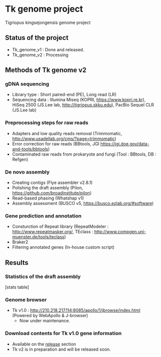# Tk genome project
Tigriopus kingsejongensis genome project

## Status of the project
* Tk_genome_v1 : Done and released.
* Tk_genome_v2 : Processing

## Methods of Tk genome v2
### gDNA sequencing
* Library type : Short paired-end (PE), Long read (LR)
* Sequencing data : Illumina Miseq (KOPRI, https://www.kopri.re.kr), HiSeq 2500 (JS.Lee lab, http://tigriopus.skku.edu), PacBio Sequel CLR (JS.Lee lab)

### Preprocessing steps for raw reads
* Adapters and low quality reads removal (Trimmomatic, http://www.usadellab.org/cms/?page=trimmomatic)
* Error correction for raw reads (BBtools, JGI https://jgi.doe.gov/data-and-tools/bbtools)
* Contaminated raw reads from prokaryote and fungi (Tool : BBtools, DB : Refgen)

### **De novo** assembly
* Creating contigs (Flye assembler v2.8.1)
* Polishing the draft assembly (Pilon, https://github.com/broadinstitute/pilon)
* Read-based phasing (Whatshap v1)
* Assembly assessment (BUSCO v5, https://busco.ezlab.org/#software)

### Gene prediction and annotation
* Consturction of Repeat library (RepeatModeler : http://www.repeatmasker.org/, TEclass : http://www.compgen.uni-muenster.de/tools/teclass)
* Braker2
* Filtering annotated genes (In-house custom script)

## Results
### Statistics of the draft assembly
[stats table]

### Genome browser
* Tk v1.0 : http://210.218.217.114:8085/apollo/1/jbrowse/index.html (Powered by WebApollo & J-browser)
  * Now under maintenance.

### Download contents for Tk v1.0 gene information
* Available on the [release][release] section
* Tk v2 is in preparation and will be released soon.

[release]: https://github.com/macarima/Tk_genome_project/releases


